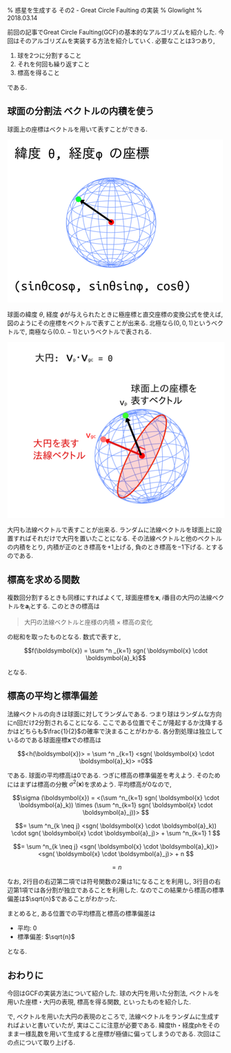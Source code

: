 % 惑星を生成する その2 - Great Circle Faulting の実装
% Glowlight
% 2018.03.14

前回の記事でGreat Circle Faulting(GCF)の基本的なアルゴリズムを紹介した. 今回はそのアルゴリズムを実装する方法を紹介していく. 必要なことは3つあり,

1. 球を2つに分割すること
2. それを何回も繰り返すこと
3. 標高を得ること

である.

## 球面の分割法 ベクトルの内積を使う

球面上の座標はベクトルを用いて表すことができる.


![球面座標をベクトルで表す. 半径1としている.](earth1.png) 

球面の緯度 $\theta$, 経度 $\phi$が与えられたときに極座標と直交座標の変換公式を使えば, 図のようにその座標をベクトルで表すことが出来る. 北極なら$(0,0,1)$というベクトルで, 南極なら$(0.0.-1)$というベクトルで表される.

![大円を法線ベクトルとして表す.](earth2.png)  

大円も法線ベクトルで表すことが出来る. ランダムに法線ベクトルを球面上に設置すればそれだけで大円を置いたことになる. その法線ベクトルと他のベクトルの内積をとり, 内積が正のとき標高を$+1$上げる, 負のとき標高を$-1$下げる. とするのである.

## 標高を求める関数

複数回分割するときも同様にすればよくて, 球面座標を$\boldsymbol{x}$, $i$番目の大円の法線ベクトルを$\boldsymbol{a}_i$とする. このときの標高は

> 大円の法線ベクトルと座様の内積 × 標高の変化

の総和を取ったものとなる. 数式で表すと, 

$$f(\boldsymbol{x}) = \sum ^n _{k=1} sgn( \boldsymbol{x} \cdot \boldsymbol{a}_k)$$

となる.

## 標高の平均と標準偏差

法線ベクトルの向きは球面に対してランダムである. つまり球はランダムな方向にn回だけ2分割されることになる. ここである位置でそこが隆起するか沈降するかはどちらも$\frac{1}{2}$の確率で決まることがわかる. 各分割処理は独立しているのである球面座標$\boldsymbol{x}$での標高は

$$<h(\boldsymbol{x})> = \sum ^n _{k=1} <sgn( \boldsymbol{x} \cdot \boldsymbol{a}_k)> =0$$

である. 球面の平均標高は0である. つぎに標高の標準偏差を考えよう. そのためにはまずは標高の分散 $\sigma^2 (\boldsymbol{x})$を求めよう. 平均標高が0なので,

$$\sigma (\boldsymbol{x}) = <(\sum ^n_{k=1} sgn( \boldsymbol{x} \cdot \boldsymbol{a}_k)) \times (\sum ^n_{k=1} sgn( \boldsymbol{x} \cdot \boldsymbol{a}_j))> $$

$$= \sum ^n_{k \neq j} <sgn( \boldsymbol{x} \cdot \boldsymbol{a}_k)) \cdot sgn( \boldsymbol{x} \cdot \boldsymbol{a}_j)> + \sum ^n_{k=1} 1 $$

$$= \sum ^n_{k \neq j} <sgn( \boldsymbol{x} \cdot \boldsymbol{a}_k))>
<sgn( \boldsymbol{x} \cdot \boldsymbol{a}_j)> + n $$

$$= n $$

なお, 2行目の右辺第二項では符号関数の2乗は1になることを利用し, 3行目の右辺第1項では各分割が独立であることを利用した. なのでこの結果から標高の標準偏差は$\sqrt{n}$であることがわかった.

まとめると, ある位置での平均標高と標高の標準偏差は

- 平均: 0
- 標準偏差: $\sqrt{n}$

となる.

## おわりに

今回はGCFの実装方法について紹介した. 球の大円を用いた分割法, ベクトルを用いた座標・大円の表現, 標高を得る関数, といったものを紹介した.

で, ベクトルを用いた大円の表現のところで, 法線ベクトルをランダムに生成すればよいと書いていたが, 実はここに注意が必要である. 緯度th・経度phをそのまま一様乱数を用いて生成すると座標が極値に偏ってしまうのである. 次回はこの点について取り上げる.
